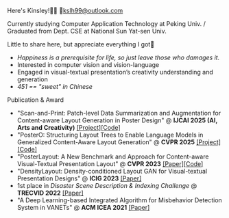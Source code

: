 <!---About me--->

Here's Kinsley!🥰🌸 📧kslh99@outlook.com

Currently studying Computer Application Technology at Peking Univ. / Graduated from Dept. CSE at National Sun Yat-sen Univ.

Little to share here, but appreciate everything I got🥲

- *Happiness is a prerequisite for life, so just leave those who damages it.*
- Interested in computer vision and vision-language
- Engaged in visual-textual presentation’s creativity understanding and generation
- *451 == "sweet" in Chinese*

Publication & Award
- "Scan-and-Print: Patch-level Data Summarization and Augmentation for Content-aware Layout Generation in Poster Design" @ **IJCAI 2025 (AI, Arts and Creativity)** [[Project]](https://thekinsley.github.io/Scan-and-Print/)[[Code]](https://github.com/theKinsley/Scan-and-Print-IJCAI2025)
- "PosterO: Structuring Layout Trees to Enable Language Models in Generalized Content-Aware Layout Generation" @ **CVPR 2025** [[Project]](https://thekinsley.github.io/PosterO/)[[Code]](https://github.com/theKinsley/PosterO-CVPR2025)
- "PosterLayout: A New Benchmark and Approach for Content-aware Visual-Textual Presentation Layout" @ **CVPR 2023** [[Paper]](https://openaccess.thecvf.com/content/CVPR2023/html/Hsu_PosterLayout_A_New_Benchmark_and_Approach_for_Content-Aware_Visual-Textual_Presentation_CVPR_2023_paper.html)[[Code]](https://github.com/PKU-ICST-MIPL/PosterLayout-CVPR2023)
- "DensityLayout: Density-conditioned Layout GAN for Visual-textual Presentation Designs" @ **ICIG 2023** [[Paper]](http://dx.doi.org/10.1007/978-3-031-46308-2_16)
- 1st place in *Disaster Scene Description & Indexing Challenge* @ **TRECVID 2022** [[Paper]](https://www-nlpir.nist.gov/projects/tvpubs/tv22.papers/pku_wict.pdf)
- "A Deep Learning-based Integrated Algorithm for Misbehavior Detection System in VANETs" @ **ACM ICEA 2021** [[Paper]](https://dl.acm.org/doi/abs/10.1145/3491396.3506509)
<!---GitHub Stats--->

<!---![theKaiel github stats](https://github-readme-stats.vercel.app/api?username=theKinsley&show_icons=true)--->
